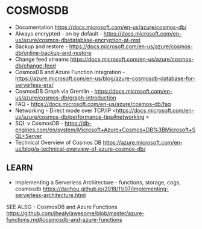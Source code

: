 # COSMOSDB

* Documentation <https://docs.microsoft.com/en-us/azure/cosmos-db/>
* Always encrypted - on by default - https://docs.microsoft.com/en-us/azure/cosmos-db/database-encryption-at-rest
* Backup and restore - <https://docs.microsoft.com/en-us/azure/cosmos-db/online-backup-and-restore>
* Change feed streams <https://docs.microsoft.com/en-us/azure/cosmos-db/change-feed>
* CosmosDB and Azure Function Integration - https://azure.microsoft.com/en-us/blog/azure-cosmosdb-database-for-serverless-era/
* CosmosDB Graph via Gremlin - https://docs.microsoft.com/en-us/azure/cosmos-db/graph-introduction
* FAQ - <https://docs.microsoft.com/en-us/azure/cosmos-db/faq>
* Networking - Direct mode over TCP/IP <https://docs.microsoft.com/en-us/azure/cosmos-db/performance-tips#networking >
* SQL v CosmosDB - https://db-engines.com/en/system/Microsoft+Azure+Cosmos+DB%3BMicrosoft+SQL+Server
* Technical Overview of Cosmos DB <https://azure.microsoft.com/en-us/blog/a-technical-overview-of-azure-cosmos-db/>

## LEARN

* Implementing a Serverless Architecture - functions, storage, cogs, cosmosdb <https://dachou.github.io/2018/11/07/implementing-serverless-architecture.html>

SEE ALSO - CosmosDB and Azure Functions <https://github.com/jhealy/awesome/blob/master/azure-functions.md#cosmosdb-and-azure-functions>
